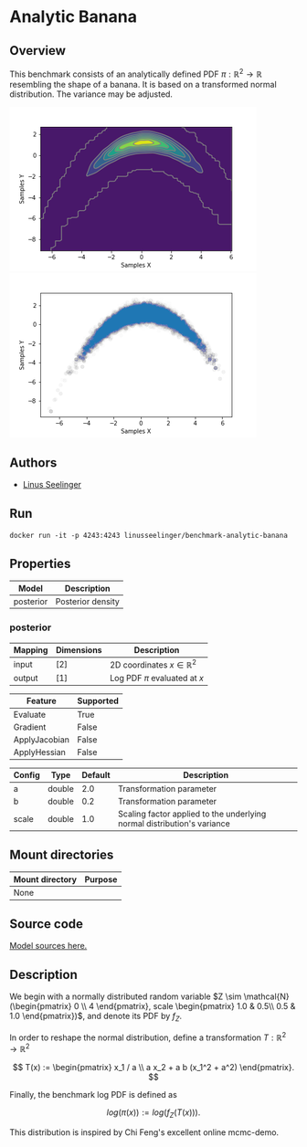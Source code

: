 # Analytic Banana

## Overview
This benchmark consists of an analytically defined PDF $\pi : \mathbb{R}^2 \rightarrow \mathbb{R}$ resembling the shape of a banana. It is based on a transformed normal distribution. The variance may be adjusted.

![Contour](https://raw.githubusercontent.com/UM-Bridge/benchmarks/main/benchmarks/analytic-banana/contour.png "Contour plot")
![Samples](https://raw.githubusercontent.com/UM-Bridge/benchmarks/main/benchmarks/analytic-banana/samples.png "Sample scatterplot")

## Authors
- [Linus Seelinger](mailto:linus.seelinger@iwr.uni-heidelberg.de)

## Run
```
docker run -it -p 4243:4243 linusseelinger/benchmark-analytic-banana
```

## Properties

Model | Description
---|---
posterior | Posterior density

### posterior
Mapping | Dimensions | Description
---|---|---
input | [2] | 2D coordinates $x \in \mathbb{R}^2$
output | [1] | Log PDF $\pi$ evaluated at $x$

Feature | Supported
---|---
Evaluate | True
Gradient | False
ApplyJacobian | False
ApplyHessian | False

Config | Type | Default | Description
---|---|---|---
a | double | 2.0 | Transformation parameter
b | double | 0.2 | Transformation parameter
scale | double | 1.0 | Scaling factor applied to the underlying normal distribution's variance

## Mount directories
Mount directory | Purpose
---|---
None |

## Source code

[Model sources here.](https://github.com/UM-Bridge/benchmarks/tree/main/benchmarks/analytic-banana)

## Description

We begin with a normally distributed random variable $Z \sim \mathcal{N}(\begin{pmatrix} 0 \\ 4 \end{pmatrix}, scale \begin{pmatrix} 1.0 & 0.5\\ 0.5 & 1.0 \end{pmatrix})$, and denote its PDF by $f_Z$.

In order to reshape the normal distribution, define a transformation $T : \mathbb{R}^2 \rightarrow \mathbb{R}^2$

$$ T(x) := \begin{pmatrix} x_1 / a \\ a x_2 + a b (x_1^2 + a^2) \end{pmatrix}. $$

Finally, the benchmark log PDF is defined as

$$ log(\pi(x)) := log(f_Z(T(x))). $$

This distribution is inspired by Chi Feng's excellent online mcmc-demo.